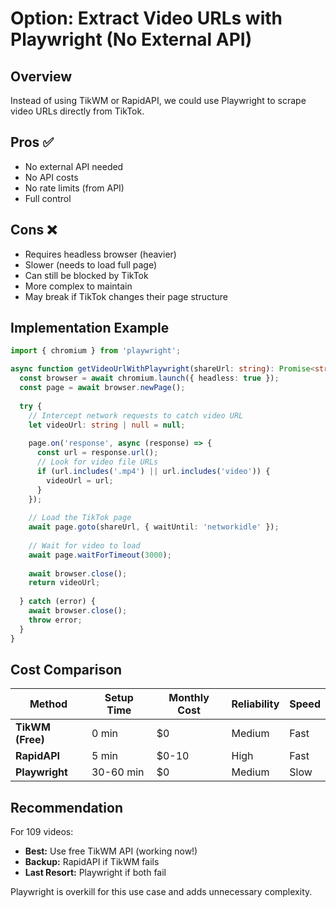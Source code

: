 # Option: Extract Video URLs with Playwright (No External API)

## Overview
Instead of using TikWM or RapidAPI, we could use Playwright to scrape video URLs directly from TikTok.

## Pros ✅
- No external API needed
- No API costs
- No rate limits (from API)
- Full control

## Cons ❌
- Requires headless browser (heavier)
- Slower (needs to load full page)
- Can still be blocked by TikTok
- More complex to maintain
- May break if TikTok changes their page structure

## Implementation Example

```typescript
import { chromium } from 'playwright';

async function getVideoUrlWithPlaywright(shareUrl: string): Promise<string | null> {
  const browser = await chromium.launch({ headless: true });
  const page = await browser.newPage();
  
  try {
    // Intercept network requests to catch video URL
    let videoUrl: string | null = null;
    
    page.on('response', async (response) => {
      const url = response.url();
      // Look for video file URLs
      if (url.includes('.mp4') || url.includes('video')) {
        videoUrl = url;
      }
    });
    
    // Load the TikTok page
    await page.goto(shareUrl, { waitUntil: 'networkidle' });
    
    // Wait for video to load
    await page.waitForTimeout(3000);
    
    await browser.close();
    return videoUrl;
    
  } catch (error) {
    await browser.close();
    throw error;
  }
}
```

## Cost Comparison

| Method | Setup Time | Monthly Cost | Reliability | Speed |
|--------|-----------|--------------|-------------|-------|
| **TikWM (Free)** | 0 min | $0 | Medium | Fast |
| **RapidAPI** | 5 min | $0-10 | High | Fast |
| **Playwright** | 30-60 min | $0 | Medium | Slow |

## Recommendation

For 109 videos:
- **Best:** Use free TikWM API (working now!)
- **Backup:** RapidAPI if TikWM fails
- **Last Resort:** Playwright if both fail

Playwright is overkill for this use case and adds unnecessary complexity.

